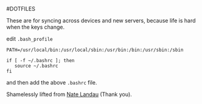 #DOTFILES

These are for syncing across devices and new servers, because life is hard when the keys change.

edit `.bash_profile`

```
PATH=/usr/local/bin:/usr/local/sbin:/usr/bin:/bin:/usr/sbin:/sbin

if [ -f ~/.bashrc ]; then
   source ~/.bashrc
fi
```

and then add the above `.bashrc` file.




Shamelessly lifted from [Nate Landau](https://natelandau.com/my-mac-osx-bash_profile/) (Thank you).
